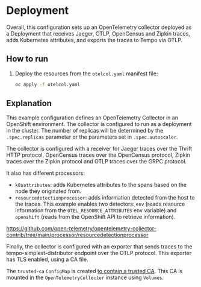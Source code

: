 # Deployment

Overall, this configuration sets up an OpenTelemetry collector deployed as a Deployment that receives Jaeger, OTLP, OpenCensus and Zipkin traces, adds Kubernetes attributes, and exports the traces to Tempo via OTLP.

## How to run
1. Deploy the resources from the `otelcol.yaml` manifest file:
    ```sh
    oc apply -f otelcol.yaml
    ```


## Explanation
This example configuration defines an OpenTelemetry Collector in an OpenShift environment. The collector is configured to run as a deployment in the cluster. The number of replicas will be determined by the `.spec.replicas` parameter or the parameters set in `.spec.autoscaler`.

The collector is configured with a receiver for Jaeger traces over the Thrift HTTP protocol, OpenCensus traces over the OpenCensus protocol, Zipkin traces over the Zipkin protocol and OTLP traces over the GRPC protocol.

It also has different processors:
* `k8sattributes`: adds Kubernetes attributes to the spans based on the node they originated from.
* `resourcedetectionprocessor`: adds information detected from the host to the traces. This example enables two detectors: `env` (reads resource information from the `OTEL_RESOURCE_ATTRIBUTES` env variable) and `openshift` (reads from the OpenShift API to retrieve information).

https://github.com/open-telemetry/opentelemetry-collector-contrib/tree/main/processor/resourcedetectionprocessor

Finally, the collector is configured with an exporter that sends traces to the tempo-simplest-distributor endpoint over the OTLP protocol. This exporter has TLS enabled, using a CA file.

The `trusted-ca` `ConfigMap` is created [to contain a trusted CA](https://docs.openshift.com/container-platform/4.12/networking/configuring-a-custom-pki.html#certificate-injection-using-operators_configuring-a-custom-pki). This CA is mounted in the `OpenTelemetryCollector` instance using `Volumes`.


